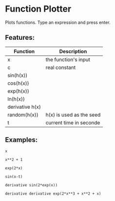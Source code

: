 # Function Plotter

Plots functions. 
Type an expression and press enter.

## Features:

|    Function     |       Description        |
|-----------------|--------------------------|
| x               | the function's input     |
| c               | real constant            |
| sin(h(x))       |                          |
| cos(h(x))       |                          |
| exp(h(x))       |                          |
| ln(h(x))        |                          |
| derivative h(x) |                          |
| random(h(x))    | h(x) is used as the seed |
| t               | current time in seconde  |

## Examples:

`x`

`x**2 + 1`

`exp(2*x)`

`sin(x-t)`

`derivative sin(2*exp(x))`

`derivative derivative exp(2*x**3 + x**2 + x)`
